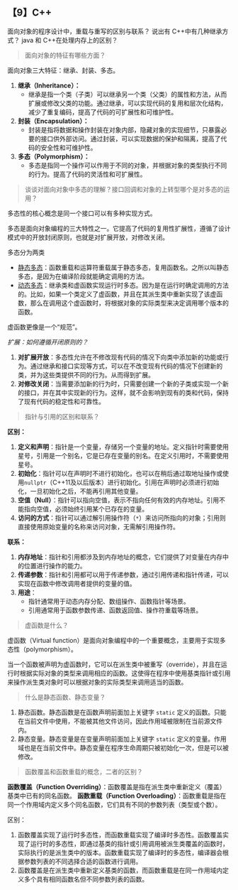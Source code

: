 ## 【9】C++

面向对象的程序设计中，重载与重写的区别与联系？
说出有 C++中有几种继承方式？
java 和 C++在处理内存上的区别？

> 面向对象的特征有哪些方面？

面向对象三大特征：继承、封装、多态。

1. **继承（Inheritance）：**
    - 继承是指一个类（子类）可以继承另一个类（父类）的属性和方法，从而扩展或修改父类的功能。通过继承，可以实现代码的复用和层次化结构，减少了重复编码，提高了代码的可扩展性和可维护性。
2. **封装（Encapsulation）：**
    - 封装是指将数据和操作封装在对象内部，隐藏对象的实现细节，只暴露必要的接口供外部访问。通过封装，可以实现数据的保护和隔离，提高了代码的安全性和可维护性。
3. **多态（Polymorphism）：**
    - 多态是指同一个操作可以作用于不同的对象，并根据对象的类型执行不同的行为。提高了代码的灵活性和可扩展性。


> 谈谈对面向对象中多态的理解？接口回调和对象的上转型哪个是对多态的运用？

多态性的核心概念是同一个接口可以有多种实现方式。

多态是面向对象编程的三大特性之一。它提高了代码的复用性扩展性，遵循了设计模式中的开放封闭原则，也就是对扩展开放，对修改关闭。

多态分为两类
- <u>静态多态</u>：函数重载和运算符重载属于静态多态，复用函数名。之所以叫静态多态，是因为在编译阶段就能确定调用的方法。
- <u>动态多态</u>：继承类和虚函数实现运行时多态。因为是在运行时确定调用的方法的。比如，如果一个类定义了虚函数，并且在其派生类中重新实现了该虚函数，那么在调用这个虚函数时，将根据对象的实际类型来决定调用哪个版本的函数。

虚函数更像是一个“规范”。

*扩展：如何遵循开闭原则的？*
1. **对扩展开放**：多态性允许在不修改现有代码的情况下向类中添加新的功能或行为。通过继承和接口实现等方式，可以在不改变现有代码的情况下创建新的类，并为这些类提供不同的行为。从而得到扩展。
2. **对修改关闭**：当需要添加新的行为时，只需要创建一个新的子类或实现一个新的接口，并在其中实现新的行为。这样，就不会影响到现有的类和代码，保持了现有代码的稳定性和可靠性。


> 指针与引用的区别和联系？

**区别：**
1. **定义和声明**：指针是一个变量，存储另一个变量的地址。定义指针时需要使用星号，引用是一个别名，它是已存在变量的别名。在定义引用时，不需要使用星号。
2. **初始化**：指针可以在声明时不进行初始化，也可以在稍后通过取地址操作或使用`nullptr`（C++11及以后版本）进行初始化。引用在声明时必须进行初始化，一旦初始化之后，不能再引用其他变量。
3. **空值（Null）**：指针可以指向空值，表示不指向任何有效的内存地址。引用不能指向空值，必须始终引用某个已存在的变量。
4. **访问的方式**：指针可以通过解引用操作符（`*`）来访问所指向的对象；引用则直接使用原始变量的名称来访问对象，无需解引用操作符。

**联系：**
1. **内存地址**：指针和引用都涉及到内存地址的概念，它们提供了对变量在内存中的位置进行操作的能力。
2. **传递参数**：指针和引用都可以用于传递参数，通过引用传递和指针传递，可以实现在函数中修改调用者提供的变量的值。
3. **用途**：
    - 指针通常用于动态内存分配、数组操作、函数指针等场景。
    - 引用通常用于函数参数传递、函数返回值、操作符重载等场景。

> 虚函数是什么？

虚函数（Virtual function）是面向对象编程中的一个重要概念，主要用于实现多态性（polymorphism）。

当一个函数被声明为虚函数时，它可以在派生类中被重写（override），并且在运行时根据实际对象的类型来调用相应的函数。这使得在程序中使用基类指针或引用来操作派生类对象时可以根据对象的实际类型来调用适当的函数。

> 什么是静态函数、静态变量？

1. 静态函数。静态函数是在函数声明前面加上关键字 `static` 定义的函数。只能在当前文件中使用，不能被其他文件访问，因此作用域被限制在当前源文件内。
2. 静态变量。静态变量是在变量声明前面加上关键字 `static` 定义的变量。作用域也是在当前文件中。静态变量在程序生命周期只被初始化一次，但是可以被修改。

> 函数覆盖和函数重载的概念，二者的区别？

**函数覆盖（Function Overriding）**：函数覆盖是指在派生类中重新定义（覆盖）基类中已有的同名函数。
**函数重载（Function Overloading）**：函数重载是指在同一个作用域内定义多个同名函数，它们具有不同的参数列表（类型或个数）。

区别：

1. 函数覆盖实现了运行时多态性，而函数重载实现了编译时多态性。函数覆盖实现了运行时的多态性，即通过基类的指针或引用调用被派生类覆盖的函数时，实际执行的是派生类中的版本。函数重载实现了编译时的多态性，编译器会根据参数列表的不同选择合适的函数进行调用。
2. 函数覆盖是在派生类中重新定义基类的函数，而函数重载是在同一作用域内定义多个具有相同函数名但不同参数列表的函数。
